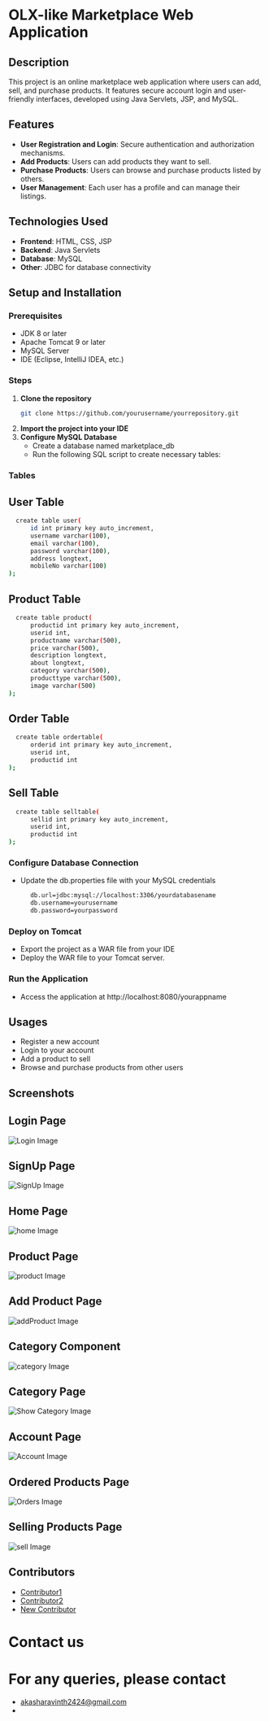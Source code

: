 # OLX-like Marketplace Web Application

## Description
This project is an online marketplace web application where users can add, sell, and purchase products. It features secure account login and user-friendly interfaces, developed using Java Servlets, JSP, and MySQL.

## Features
- **User Registration and Login**: Secure authentication and authorization mechanisms.
- **Add Products**: Users can add products they want to sell.
- **Purchase Products**: Users can browse and purchase products listed by others.
- **User Management**: Each user has a profile and can manage their listings.

## Technologies Used
- **Frontend**: HTML, CSS, JSP
- **Backend**: Java Servlets
- **Database**: MySQL
- **Other**: JDBC for database connectivity

## Setup and Installation

### Prerequisites
- JDK 8 or later
- Apache Tomcat 9 or later
- MySQL Server
- IDE (Eclipse, IntelliJ IDEA, etc.)

### Steps

1. **Clone the repository**
   ```bash
   git clone https://github.com/yourusername/yourrepository.git
2. **Import the project into your IDE**
3. **Configure MySQL Database**
   - Create a database named marketplace_db
   - Run the following SQL script to create necessary tables:
  

### Tables

## User Table

```bash
  create table user(
      id int primary key auto_increment,
      username varchar(100),
      email varchar(100),
      password varchar(100),
      address longtext,
      mobileNo varchar(100)
);
```

## Product Table

```bash
  create table product(
      productid int primary key auto_increment,
      userid int,
      productname varchar(500),
      price varchar(500),
      description longtext,
      about longtext,
      category varchar(500),
      producttype varchar(500),
      image varchar(500)
);
```

## Order Table

```bash
  create table ordertable(
      orderid int primary key auto_increment,
      userid int,
      productid int
);
```

## Sell Table

```bash
  create table selltable(
      sellid int primary key auto_increment,
      userid int,
      productid int
);
```
###  Configure Database Connection

 - Update the db.properties file with your MySQL credentials

```bash
      db.url=jdbc:mysql://localhost:3306/yourdatabasename
      db.username=yourusername
      db.password=yourpassword
```

### Deploy on Tomcat

- Export the project as a WAR file from your IDE
- Deploy the WAR file to your Tomcat server.

### Run the Application

 - Access the application at http://localhost:8080/yourappname

## Usages 
  - Register a new account
  - Login to your account
  - Add a product to sell
  - Browse and purchase products from other users


## Screenshots


## Login Page


![Login Image](https://github.com/akash-aravinth/Olx/blob/main/readmeimg/login.png)


## SignUp Page


![SignUp Image](https://github.com/akash-aravinth/Olx/blob/main/readmeimg/signup.png)


## Home Page


![home Image](https://github.com/akash-aravinth/Olx/blob/main/readmeimg/home.png)


## Product Page


![product Image](https://github.com/akash-aravinth/Olx/blob/main/readmeimg/product.png)


## Add Product Page


![addProduct Image](https://github.com/akash-aravinth/Olx/blob/main/readmeimg/sellproduct.png)


## Category Component


![category Image](https://github.com/akash-aravinth/Olx/blob/main/readmeimg/categorys.png)


## Category Page


![Show Category Image](https://github.com/akash-aravinth/Olx/blob/main/readmeimg/showcategory.png)


## Account Page


![Account Image](https://github.com/akash-aravinth/Olx/blob/main/readmeimg/account.png)


## Ordered Products Page


![Orders Image](https://github.com/akash-aravinth/Olx/blob/main/readmeimg/orders.png)


## Selling Products Page


![sell Image](https://github.com/akash-aravinth/Olx/blob/main/readmeimg/sellings.png)



## Contributors

- [Contributor1](https://github.com/contributor1)
- [Contributor2](https://github.com/contributor2)
- [New Contributor](https://github.com/newcontributor)


# Contact us 

# For any queries, please contact 
  
   - akasharavinth2424@gmail.com
   - 